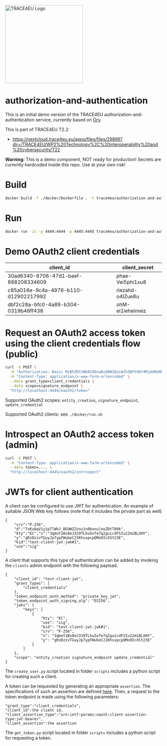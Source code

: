 <img src="https://trace4eu.eu/wp-content/uploads/2023/09/Logo_TRACE4EU_horizontal_positive_RGB.png" width="250" alt="TRACE4EU Logo">

# authorization-and-authentication

This is an initial demo version of the TRACE4EU authorization-and-authentication service, currently based on [Ory](https://www.ory.sh/).

This is part of TRACE4EU T2.2:

* https://nextcloud.trace4eu.eu/apps/files/files/29886?dir=/TRACE4EU/WP2%20Technology%2C%20interoperability%20and%20cybersecurity/T22

**Warning:** This is a demo component, NOT ready for production! Secrets are currently hardcoded inside this repo. Use at your own risk!

# Build

```bash
docker build -f ./docker/Dockerfile . -t trace4eu/authorization-and-authentication
```

# Run

```bash
docker run -it -p 4444:4444 -p 4445:4445 trace4eu/authorization-and-authentication
```

# Demo OAuth2 client credentials

| client_id                             | client_secret    |
|---------------------------------------|------------------|
| 30ad6340-8706-47d1-baef-868208334609  | phae-Vei5phi1xu8 |
| c85a016e-9c4a-4978-b110-d12902217992  | riezahd-o4IZue8u |
| dbf2c28a-bfc0-4a89-b304-0319b48ff438  | ohM-ei1ieheimeiz |

# Request an OAuth2 access token using the client credentials flow (public)

```bash
curl -X POST \
  -H "Authorization: Basic MzBhZDYzNDAtODcwNi00N2QxLWJhZWYtODY4MjA4MzM0NjA5OnBoYWUtVmVpNXBoaTF4dTg=" \
  -H "Content-Type: application/x-www-form-urlencoded" \
  --data grant_type=client_credentials \
  --data scope=signature_endpoint \
  "http://localhost:4444/oauth2/token"
```

Supported OAuth2 scopes: `entity_creation`, `signature_endpoint`, `update_credential`

Supported OAuth2 clients: see `./docker/run.sh`

# Introspect an OAuth2 access token (admin)

```bash
curl -X POST \
  -H "Content-Type: application/x-www-form-urlencoded" \
  --data token=.... \
  "http://localhost:4445/oauth2/introspect"
```
# JWTs for client authentication

A client can be configured to use JWT for authentication. An example of suitable
JSON Web key follows (note that it includes the private part as well)

```
{
    "crv":"P-256",
    "d":"TvKuAqV1y1pTlWhJ_BG9WZZvnu1n0bonuleoZDtT89k",
    "kty":"EC","x":"3qmoY1Bs0eJ319TLku5ofe7q2guicdFSIu22miBLXHY",
    "y":"gRzDzzvTGuyJp7ypFWuboC21KhsxpcpQMo9IcXSt23E",
    "kid":"test-client-jwt-jwk#1",
    "use":"sig"
}
```

A client that supports
this type of authentication can be added by invoking the `clients` admin endpoint
with the following payload.

```
{
    "client_id": "test-client-jwt",
    "grant_types": [
        "client_credentials"
    ],
    "token_endpoint_auth_method": "private_key_jwt",
    "token_endpoint_auth_signing_alg": "ES256",
    "jwks": {
        "keys": [
            {
                "kty": "EC",
                "use": "sig",
                "kid": "test-client-jwt-jwk#1",
                "crv": "P-256",
                "x": "3qmoY1Bs0eJ319TLku5ofe7q2guicdFSIu22miBLXHY",
                "y": "gRzDzzvTGuyJp7ypFWuboC21KhsxpcpQMo9IcXSt23E"
            }
        ]
    },
    "scope": "entity_creation signature_endpoint update_credential"
}
```
The `create_user.py` script located in folder `scripts` includes a python script
for creating such a client.

A token can be requested by generating an appropriate `assertion`. The 
specifications of such an assertion are defined [here](https://www.ory.sh/docs/hydra/guides/jwt#jwts-for-client-authentication).
Then, a request to the token endpoint is made using the following parameters:

```
"grant_type":"client_credentials",
"client_id":the client id,
"client_assertion_type":"urn:ietf:params:oauth:client-assertion-type:jwt-bearer",
"client_assertion":the assertion
```
The `get_token.py` script located in folder `scripts` includes a python script
for requesting a token.
